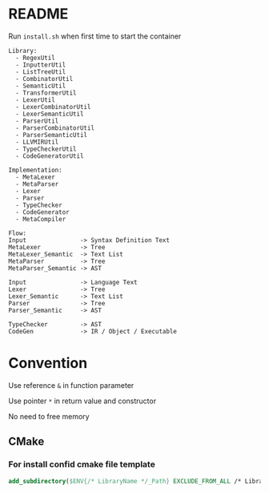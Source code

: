 # README 

Run `install.sh` when first time to start the container

```
Library:
  - RegexUtil
  - InputterUtil
  - ListTreeUtil
  - CombinatorUtil
  - SemanticUtil
  - TransformerUtil
  - LexerUtil
  - LexerCombinatorUtil
  - LexerSemanticUtil
  - ParserUtil
  - ParserCombinatorUtil
  - ParserSemanticUtil
  - LLVMIRUtil
  - TypeCheckerUtil
  - CodeGeneratorUtil

Implementation:
  - MetaLexer
  - MetaParser
  - Lexer
  - Parser
  - TypeChecker
  - CodeGenerator 
  - MetaCompiler

Flow:
Input               -> Syntax Definition Text
MetaLexer           -> Tree
MetaLexer_Semantic  -> Text List
MetaParser          -> Tree
MetaParser_Semantic -> AST

Input               -> Language Text
Lexer               -> Tree
Lexer_Semantic      -> Text List
Parser              -> Tree
Parser_Semantic     -> AST

TypeChecker         -> AST
CodeGen             -> IR / Object / Executable
```

# Convention

Use reference `&` in function parameter

Use pointer `*` in return value and constructor

No need to free memory

## CMake 

### For install confid cmake file template 

```cmake
add_subdirectory($ENV{/* LibraryName */_Path} EXCLUDE_FROM_ALL /* LibraryName */_binary_dir)
```
